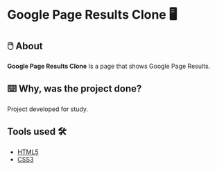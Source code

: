 <h1 aling="center">
  Google Page Results Clone 🖥️
</h1>

## 🖱️ About

**Google Page Results Clone** Is a page that shows Google Page Results. 

## ⌨️ Why, was the project done? 

Project developed for study.

## Tools used 🛠️

- [HTML5](https://developer.mozilla.org/pt-BR/docs/Web/HTML/Element)
- [CSS3](https://developer.mozilla.org/pt-BR/docs/Web/CSS)
